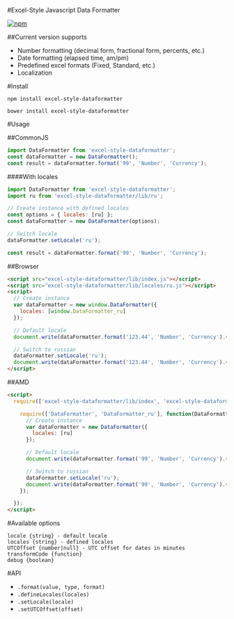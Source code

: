 #Excel-Style Javascript Data Formatter

[![npm](https://img.shields.io/npm/v/excel-style-dataformatter.svg?maxAge=2592000)](https://www.npmjs.org/package/excel-style-dataformatter)

##Current version supports
- Number formatting (decimal form, fractional form, percents, etc.)
- Date formatting (elapsed time, am/pm)
- Predefined excel formats (Fixed, Standard, etc.)
- Localization

#Install

```
npm install excel-style-dataformatter
```

```
bower install excel-style-dataformatter
```

#Usage

##CommonJS

```js
import DataFormatter from 'excel-style-dataformatter';
const dataFormatter = new DataFormatter();
const result = dataFormatter.format('99', 'Number', 'Currency');
```

####With locales
```js
import DataFormatter from 'excel-style-dataformatter';
import ru from 'excel-style-dataformatter/lib/ru';

// Create instance with defined locales
const options = { locales: [ru] };
const dataFormatter = new DataFormatter(options);

// Switch locale
dataFormatter.setLocale('ru');

const result = dataFormatter.format('99', 'Number', 'Currency');
```

##Browser

```html
<script src="excel-style-dataformatter/lib/index.js"></script>
<script src="excel-style-dataformatter/lib/locales/ru.js"></script>
<script>
  // Create instance
  var dataFormatter = new window.DataFormatter({
    locales: [window.DataFormatter_ru]
  });

  // Default locale
  document.write(dataFormatter.format('123.44', 'Number', 'Currency').value);

  // Switch to russian
  dataFormatter.setLocale('ru');
  document.write(dataFormatter.format('123.44', 'Number', 'Currency').value);
</script>
```

##AMD

```html
<script>
  require(['excel-style-dataformatter/lib/index', 'excel-style-dataformatter/lib/locales/ru'], function() {

    require(['DataFormatter', 'DataFormatter_ru'], function(DataFormatter, ru) {
      // Create instance
      var dataFormatter = new DataFormatter({ 
        locales: [ru] 
      });

      // Default locale
      document.write(dataFormatter.format('99', 'Number', 'Currency').value);

      // Switch to russian
      dataFormatter.setLocale('ru');
      document.write(dataFormatter.format('99', 'Number', 'Currency').value);
    });

  });
</script>
```

#Available options
```
locale {string} - default locale
locales {string} - defined locales
UTCOffset {number|null} - UTC offset for dates in minutes
transformCode {function}
debug {boolean}
```

#API

* `.format(value, type, format)`
* `.defineLocales(locales)`
* `.setLocale(locale)`
* `.setUTCOffset(offset)`
